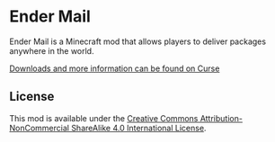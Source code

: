 # Ender Mail

Ender Mail is a Minecraft mod that allows players to deliver packages anywhere in the world.

[Downloads and more information can be found on Curse](https://www.curseforge.com/minecraft/mc-mods/ender-mail)

## License

This mod is available under the [Creative Commons Attribution-NonCommercial ShareAlike 4.0 International License](https://creativecommons.org/licenses/by-nc-sa/4.0/legalcode).
